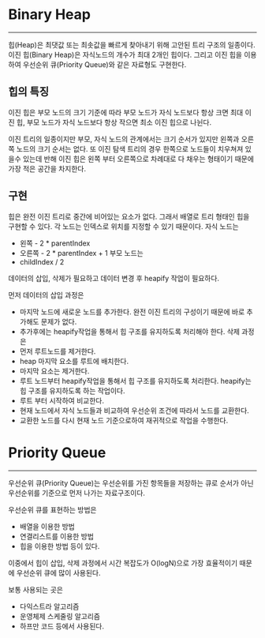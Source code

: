 # Binary Heap
---
힙(Heap)은 최댓값 또는 최솟값을 빠르게 찾아내기 위해 고안된 트리 구조의 일종이다. 이진 힙(Binary Heap)은 자식노드의 개수가 최대 2개인 힙이다.
그리고 이진 힙을 이용하여 우선순위 큐(Priority Queue)와 같은 자료형도 구현한다.

## 힙의 특징
이진 힙은 부모 노드의 크기 기준에 따라 부모 노드가 자식 노드보다 항상 크면 최대 이진 힙, 부모 노드가 자식 노드보다 항상 작으면 최소 이진 힙으로 나뉜다.

이진 트리의 일종이지만 부모, 자식 노드의 관계에서는 크기 순서가 있지만 왼쪽과 오른쪽 노드의 크기 순서는 없다.
또 이진 탐색 트리의 경우 한쪽으로 노드들이 치우쳐져 있을수 있는데 반해 이진 힙은 왼쪽 부터 오른쪽으로 차례대로 다 채우는 형태이기 때문에 가장 적은 공간을 차지한다.

## 구현
힙은 완전 이진 트리로 중간에 비어있는 요소가 없다. 그래서 배열로 트리 형태인 힙을 구현할 수 있다. 각 노드는 인덱스로 위치를 지정할 수 있기 때문이다.
자식 노드는 
- 왼쪽 - 2 * parentIndex
- 오른쪽 - 2 * parentIndex + 1
부모 노드는
- childIndex / 2

데이터의 삽입, 삭제가 필요하고 데이터 변경 후 heapify 작업이 필요하다.

먼저 데이터의 삽입 과정은 
- 마지막 노드에 새로운 노드를 추가한다. 완전 이진 트리의 구성이기 때문에 바로 추가해도 문제가 없다.
- 추가후에는 heapify작업을 통해서 힙 구조를 유지하도록 처리해야 한다.
삭제 과정은 
- 먼저 루트노드를 제거한다.
- heap 마지막 요소를 루트에 배치한다.
- 마지막 요소는 제거한다.
- 루트 노드부터 heapify작업을 통해서 힙 구조를 유지하도록 처리한다.
heapify는 힙 구조를 유지하도록 하는 작업이다.
- 루트 부터 시작하여 비교한다.
- 현재 노드에서 자식 노드들과 비교하여 우선순위 조건에 따라서 노드를 교환한다. 
- 교환한 노드를 다시 현재 노드 기준으로하여 재귀적으로 작업을 수행한다.

# Priority Queue
---
우선순위 큐(Priority Queue)는 우선순위를 가진 항목들을 저장하는 큐로 순서가 아닌 우선순위를 기준으로 먼저 나가는 자료구조이다.

우선순위 큐를 표현하는 방법은 
- 배열을 이용한 방법
- 연결리스트를 이용한 방법
- 힙을 이용한 방법
등이 있다.

이중에서 힙이 삽입, 삭제 과정에서 시간 복잡도가 O(logN)으로 가장 효율적이기 때문에 우선순위 큐에 많이 사용된다.

보통 사용되는 곳은
- 다익스트라 알고리즘
- 운영체제 스케줄링 알고리즘
- 하프만 코드
등에서 사용된다.